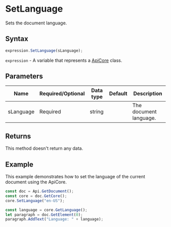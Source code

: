 # SetLanguage

Sets the document language.

## Syntax

```javascript
expression.SetLanguage(sLanguage);
```

`expression` - A variable that represents a [ApiCore](../ApiCore.md) class.

## Parameters

| **Name** | **Required/Optional** | **Data type** | **Default** | **Description** |
| ------------- | ------------- | ------------- | ------------- | ------------- |
| sLanguage | Required | string |  | The document language. |

## Returns

This method doesn't return any data.

## Example

This example demonstrates how to set the language of the current document using the ApiCore.

```javascript editor-docx
const doc = Api.GetDocument();
const core = doc.GetCore();
core.SetLanguage("en-US");

const language = core.GetLanguage();
let paragraph = doc.GetElement(0);
paragraph.AddText("Language: " + language);

```
